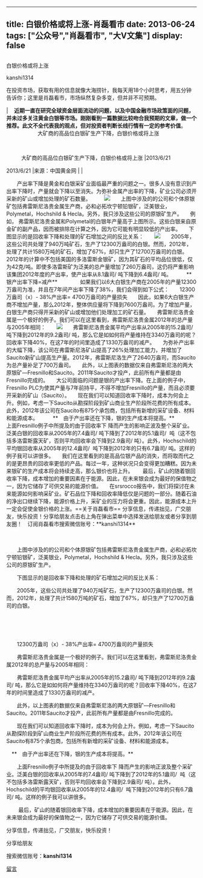 
---
title:  白银价格或将上涨-肖磊看市
date: 2013-06-24
tags: ["公众号","肖磊看市", "大V文集"]
display: false
---


## 



白银价格或将上涨




kanshi1314




在投资市场，获取有用的信息就像大海捞针，我每天用18个小时思考，用五分钟告诉你；这里是肖磊看市，市场纵然复杂多变，但并非不可预期。

| &nbsp; &nbsp;**近期一直在研究全球资金层面流动的问题，以及中国金融市场政策面的问题，并未过多关注黄金白银等市场。刚刚看到一篇数据比较吻合我预期的文章，做一个推荐。此文不全代表我的观点，但对投资者判断长线行情有一定的参考价值**。 &nbsp; &nbsp; &nbsp; &nbsp; &nbsp; &nbsp; &nbsp; &nbsp; &nbsp;&nbsp; &nbsp; &nbsp; &nbsp; &nbsp; 大矿商的高品位白银矿生产下降，白银价格或将上涨

 &nbsp; &nbsp; &nbsp; &nbsp; &nbsp; &nbsp; &nbsp; 

 &nbsp; &nbsp; &nbsp; &nbsp; &nbsp; 大矿商的高品位白银矿生产下降，白银价格或将上涨
|2013/6/21

2013/6/21
|来源：中国黄金网
|
|
<td align="left">　　产出率下降是黄金和白银采矿业面临最严重的问题之一。很多人没有意识到产出率下降时，产量就会下降以至消失。为弥补金属产出率的下降，矿业公司必须开采新的矿山或增加处理的矿石数量。　　　<img src="http://www.gold.org.cn/upload/20130621/2013062115512412.jpg"/>　　上图中涉及的的公司和个体原银矿包括弗雷斯尼洛贵金属生产商，必和必拓坎宁顿铅银矿，泛美银业，Polymetal，Hochshild &amp; Hecla。另外，我只涉及这些公司的原银矿生产。　　例如， 弗雷斯尼洛贵金属和Polymetal的白银年产量高于上图所示。这些白银来自原金矿的副产品，因而被排除在计算之外，因为它可能有明显较低的产出率。　　下图显示的是回收率下降和处理的矿石增加之间的反比关系：　　<img src="http://www.gold.org.cn/upload/20130621/2013062115514656.jpg"/>　　2005年，这些公司共处理了940万吨矿石，生产了12300万盎司的白银。然而，2012年，处理了共计1580万吨的矿石，增加了67%，却只生产了12700万盎司的白银。　　2012年的计算中不包括美国的多洛雷斯金银矿，因为其矿石的平均品位很低，仅为42克/吨。即使多洛雷斯矿为泛美的总产量增加了260万盎司，这仍将严重影响该集团2012年度的产出率，使产出率从8.1盎司/ 吨下降到6.4盎司/ 吨。　　 　**　银产出率下降=减产**　　 　　如果我们以6大白银生产商在2005年的产量12300万盎司为准，并且在7年间产出率下降了38%，我们会得到如下公式：　　12300万盎司（x）- 38%产出率= 4700万盎司的产量损失　　因此，如果6大白银生产商不增加产量，那么2012年，整体供应量将下降到7600万盎司。为了增加产量，白银生产商只得开采新的矿山或增加他们处理加工的矿石量。　　弗雷斯尼洛贵金属是一个极好的例子。我们可以在这里看到，弗雷斯尼洛贵金属2012年的总产量与2005年相同：　　<img src="http://www.gold.org.cn/upload/20130621/2013062115521395.jpg"/>　　弗雷斯尼洛贵金属平均产出率从2005年的15.2盎司/ 吨下降到2012年的9.2盎司/ 吨，那么它是如如何将产量维持在3340万盎司的呢？回收率下降40%，在这7年的时间里造成了1330万盎司的减产。　　为弥补产出率的大幅下降，该公司在弗雷斯尼洛矿山提高了26%处理加工能力，并增加了Saucito新矿山提高生产量。2012年，弗雷斯尼洛生产了2640万盎司，而Saucito为总产量补足了700万盎司。　　此外，以上图表的数据仅来自弗雷斯尼洛的两大原银矿—Fresnillo和Saucito。2011年Saucito才投产，此前所有产量都是由Fresnillo完成的。　　大公司面临的问题是银的产出率下降。在上面的例子中，Fresnillo PLC为使其产量与7年前持平，不得不增加Fresnillo的产量，而且必须要开采新的矿山（Saucito）。　　现在我们可以知道回收率下降时，成本为何会上升。例如，考虑一下Saucito从勘探阶段到矿山商业生产阶段所花费的所有成本。此外，2012年该公司在Saucito有875个承包商，包括所有新增的采矿设备、材料和能源成本。　　 　**　由于产出率还在下降，银的生产成本将提高。**　　 　　上面Fresnillo例子中所提及的由于回收率下 降而产生的影响正波及整个采矿业。泛美白银的回收率从2005年的7.4盎司/ 吨下降到了2012年的5.1盎司/ &nbsp;吨（这不包括多洛雷斯露天矿，否则平均回收率会下降到2.9盎司/ 吨）。此外，Hochschild的平均银回收率从2005年的12.4盎司/ &nbsp;吨下降到2012年的只有6.7盎司/ 吨。这样的例子我可以讲很多。　　我们在这里看到的是高品位银产品的消失，而将取而代之的是更昂贵的回收率更低的产品。每过一年，这种状况只会变得更加糟糕。因为未来银矿的生产成本将会持续走高，那么银价也将上升。　　 最后，矿山的随着银回收率下降，成本增加的重要因素在于能源。因此，在未来银会成为最好的保值物之一，因为它储存了可供交易的能源价值。　　在srsrocco报告中，我们将探讨在未来能源如何影响采矿业。矿石品位下降和回收率降低仅是问题的一部分。随着石油的净出口继续下降，能源价格上升，采矿业的压力将会更重。因此，能源成本上升一定会促使金银价格的上涨。==关于肖磊看市== 分享信息，传递拙见，广交朋友，快乐投资！分享给朋友点击右上角在弹出菜单中选择发送给朋友或者分享到朋友圈！　订阅肖磊看市搜索微信账号：**kanshi1314**</td>

　

　　上图中涉及的的公司和个体原银矿包括弗雷斯尼洛贵金属生产商，必和必拓坎宁顿铅银矿，泛美银业，Polymetal，Hochshild &amp; Hecla。另外，我只涉及这些公司的原银矿生产。

　　下图显示的是回收率下降和处理的矿石增加之间的反比关系：

　　2005年，这些公司共处理了940万吨矿石，生产了12300万盎司的白银。然而，2012年，处理了共计1580万吨的矿石，增加了67%，却只生产了12700万盎司的白银。

　　 

　　 

　　12300万盎司（x）- 38%产出率= 4700万盎司的产量损失

　　弗雷斯尼洛贵金属是一个极好的例子。我们可以在这里看到，弗雷斯尼洛贵金属2012年的总产量与2005年相同：

　　弗雷斯尼洛贵金属平均产出率从2005年的15.2盎司/ 吨下降到2012年的9.2盎司/ 吨，那么它是如如何将产量维持在3340万盎司的呢？回收率下降40%，在这7年的时间里造成了1330万盎司的减产。

　　此外，以上图表的数据仅来自弗雷斯尼洛的两大原银矿—Fresnillo和Saucito。2011年Saucito才投产，此前所有产量都是由Fresnillo完成的。

　　现在我们可以知道回收率下降时，成本为何会上升。例如，考虑一下Saucito从勘探阶段到矿山商业生产阶段所花费的所有成本。此外，2012年该公司在Saucito有875个承包商，包括所有新增的采矿设备、材料和能源成本。

　**　由于产出率还在下降，银的生产成本将提高。**

　　上面Fresnillo例子中所提及的由于回收率下 降而产生的影响正波及整个采矿业。泛美白银的回收率从2005年的7.4盎司/ 吨下降到了2012年的5.1盎司/ &nbsp;吨（这不包括多洛雷斯露天矿，否则平均回收率会下降到2.9盎司/ 吨）。此外，Hochschild的平均银回收率从2005年的12.4盎司/ &nbsp;吨下降到2012年的只有6.7盎司/ 吨。这样的例子我可以讲很多。

　　 最后，矿山的随着银回收率下降，成本增加的重要因素在于能源。因此，在未来银会成为最好的保值物之一，因为它储存了可供交易的能源价值。





分享信息，传递拙见，广交朋友，快乐投资！

分享给朋友



搜索微信账号：**kanshi1314**









[留言](javascript:;)


